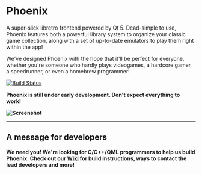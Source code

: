 Phoenix
=======

A super-slick libretro frontend powered by Qt 5. Dead-simple to use, Phoenix features both a powerful library system to organize your classic game collection, along with a set of up-to-date emulators to play them right within the app!

We've designed Phoenix with the hope that it'll be perfect for everyone, whether you're someone who hardly plays videogames, a hardcore gamer, a speedrunner, or even a homebrew programmer!

[![Build Status](https://secure.travis-ci.org/team-phoenix/Phoenix.png)](http://travis-ci.org/team-phoenix/Phoenix)

<b>Phoenix is still under early development. Don't expect everything to work!<b>

![Screenshot](https://github.com/team-phoenix/Phoenix/raw/master/assets/Phoenix.gif)

-----------

A message for developers
--------

**We need you!** We're looking for C/C++/QML programmers to help us build Phoenix.
Check out our [Wiki](https://github.com/team-phoenix/Phoenix/wiki) for build instructions, ways to contact the lead developers and more!
